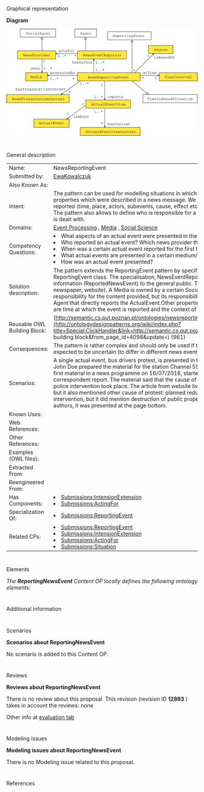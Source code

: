 # 

 Graphical representation



__Diagram__ 





[![Image:ReportingNewsEvent-scheme.png‎](images/d/d9/ReportingNewsEvent-scheme.png)](../Image/ReportingNewsEvent-scheme.png "Image:ReportingNewsEvent-scheme.png‎")





# 

 General description




|  |  |
| --- | --- |
|  Name:  |  NewsReportingEvent  |
|  Submitted by:  | [EwaKowalczuk](../User/EwaKowalczuk "User:EwaKowalczuk")  |
|  Also Known As:  |  |
|  Intent:  |  The pattern can be used for modelling situations in which we are not certain that a particular actual event has the properties which were described in a news message. We want to define the properties of an actual event which were reported (time, place, actors, subevents, cause, effect etc.), but not to treat them as universal, verified knowledge. The pattern also allows to define who is responsible for a particular description of an event and how this description is dealt with.  |
|  Domains:  | [Event Processing](../Community/Event_Processing "Community:Event Processing")  , [Media](../Community/Media "Community:Media")  , [Social Science](../Community/Social_Science "Community:Social Science")  |
|  Competency Questions:  | <li>       What aspects of an actual event were presented in the news message?      </li><li>       Who reported an actual event? Which news provider they represented?      </li><li>       When was a certain actual event reported for the first time?      </li><li>       What actual events are presented in a certain medium/by media of a certain news provider?      </li><li>       How was an actual event presented?      </li> |
|  Solution description:  |  The pattern extends the ReportingEvent pattern by specifying the primary properties of the specialisation of the ReportingEvent class. The specialisation, NewsEventReportingEvent, denotes the act of providing a unit of information (ReportedNewsEvent) to the general public.  The act utilises a certain Media (TV station, radio station, newspaper, website). A Media is owned by a certain SocialAgent - NewsProvider. This agent takes partial responsibility for the content provided, but its responsibility differs from the one of the NewsEventReporter -- an Agent that directly reports the ActualEvent.Other properties which are very important for NewsEventReportingEvent are time at which the event is reported and the context of presentation.  |
|  Reusable OWL Building Block:  | [http://semantic.cs.put.poznan.pl/ontologies/newsreportingevent.owl](http://ontologydesignpatterns.org/wiki/index.php?title=Special:ClickHandler&link=http://semantic.cs.put.poznan.pl/ontologies/newsreportingevent.owl&message=OWL building block&from_page_id=4098&update=)  (961)  |
|  Consequences:  |  The pattern is rather complex and should only be used if the circumstances of the events presented in a media  are expected to be uncertain (to differ in different news event reports of different news providers).  |
|  Scenarios:  |  A single actual event, bus drivers protest, is presented in to different media: a TV news station and a news website. John Doe prepared the material for the station Channel 55, owned by Media Corp. This material was presented as first material in a news programme on 16/07/2016, started at 19:30 and ended at 19:35. It was based on correspondent report. The material said that the cause of the protest was malfunction of buses, and that a brutal police intervention took place. The article from website livingintheworld.com also mentioned malfunction of buses, but it also mentioned other cause of protest: planned reduction of social benefits. It did not mention brutal police intervention, but it did mention destruction of public property. The article seems not important for the website authors, it was presented at the page bottom.  |
|  Known Uses:  |  |
|  Web References:  |  |
|  Other References:  |  |
|  Examples (OWL files):  |  |
|  Extracted From:  |  |
|  Reengineered From:  |  |
|  Has Components:  | <li><a href="Submissions%253AIntensionExtension.html" title="Submissions:IntensionExtension">        Submissions:IntensionExtension       </a></li><li><a href="Submissions%253AActingFor.html" title="Submissions:ActingFor">        Submissions:ActingFor       </a></li> |
|  Specialization Of:  | <li><a href="Submissions%253AReportingEvent.html" title="Submissions:ReportingEvent">        Submissions:ReportingEvent       </a></li> |
|  Related CPs:  | <li><a href="Submissions%253AReportingEvent.html" title="Submissions:ReportingEvent">        Submissions:ReportingEvent       </a></li><li><a href="Submissions%253AIntensionExtension.html" title="Submissions:IntensionExtension">        Submissions:IntensionExtension       </a></li><li><a href="Submissions%253AActingFor.html" title="Submissions:ActingFor">        Submissions:ActingFor       </a></li><li><a href="Submissions%253ASituation.html" title="Submissions:Situation">        Submissions:Situation       </a></li> |



  





# 

 Elements



_The
 __ReportingNewsEvent__ 
 Content OP locally defines the following ontology elements:_ 




# 

 Additional information



# 

 Scenarios




__Scenarios about ReportingNewsEvent__ 


 No scenario is added to this Content OP.
 




# 

 Reviews




__Reviews about ReportingNewsEvent__ 


 There is no review about this proposal.
This revision (revision ID
 __12893__ 
 ) takes in account the reviews: none
 



 Other info at
 [evaluation tab](http://ontologydesignpatterns.org/wiki/index.php?title=Submissions:ReportingNewsEvent&action=evaluation "http://ontologydesignpatterns.org/wiki/index.php?title=Submissions:ReportingNewsEvent&action=evaluation") 





  





# 

 Modeling issues




__Modeling issues about ReportingNewsEvent__ 


 There is no Modeling issue related to this proposal.
 




  





# 

 References